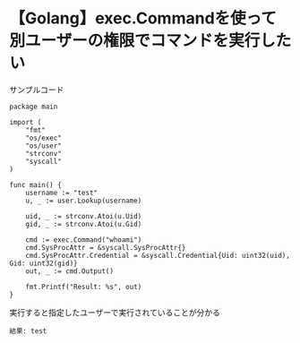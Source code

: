 # 【Golang】exec.Commandを使って別ユーザーの権限でコマンドを実行したい

サンプルコード

```golang
package main

import (
	"fmt"
	"os/exec"
	"os/user"
	"strconv"
	"syscall"
)

func main() {
    username := "test"
	u, _ := user.Lookup(username)

    uid, _ := strconv.Atoi(u.Uid)
    gid, _ := strconv.Atoi(u.Gid)

	cmd := exec.Command("whoami")
	cmd.SysProcAttr = &syscall.SysProcAttr{}
	cmd.SysProcAttr.Credential = &syscall.Credential{Uid: uint32(uid), Gid: uint32(gid)}
	out, _ := cmd.Output()

	fmt.Printf("Result: %s", out)
}
```

実行すると指定したユーザーで実行されていることが分かる
```
結果: test
```